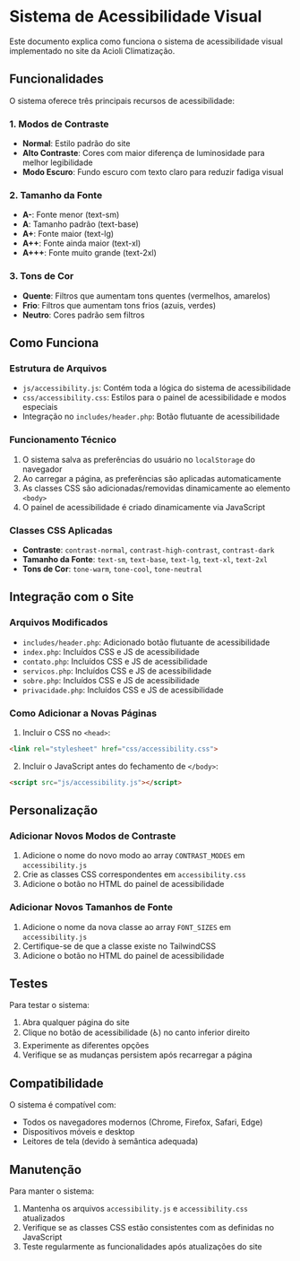 # Sistema de Acessibilidade Visual

Este documento explica como funciona o sistema de acessibilidade visual implementado no site da Acioli Climatização.

## Funcionalidades

O sistema oferece três principais recursos de acessibilidade:

### 1. Modos de Contraste
- **Normal**: Estilo padrão do site
- **Alto Contraste**: Cores com maior diferença de luminosidade para melhor legibilidade
- **Modo Escuro**: Fundo escuro com texto claro para reduzir fadiga visual

### 2. Tamanho da Fonte
- **A-**: Fonte menor (text-sm)
- **A**: Tamanho padrão (text-base)
- **A+**: Fonte maior (text-lg)
- **A++**: Fonte ainda maior (text-xl)
- **A+++**: Fonte muito grande (text-2xl)

### 3. Tons de Cor
- **Quente**: Filtros que aumentam tons quentes (vermelhos, amarelos)
- **Frio**: Filtros que aumentam tons frios (azuis, verdes)
- **Neutro**: Cores padrão sem filtros

## Como Funciona

### Estrutura de Arquivos
- `js/accessibility.js`: Contém toda a lógica do sistema de acessibilidade
- `css/accessibility.css`: Estilos para o painel de acessibilidade e modos especiais
- Integração no `includes/header.php`: Botão flutuante de acessibilidade

### Funcionamento Técnico
1. O sistema salva as preferências do usuário no `localStorage` do navegador
2. Ao carregar a página, as preferências são aplicadas automaticamente
3. As classes CSS são adicionadas/removidas dinamicamente ao elemento `<body>`
4. O painel de acessibilidade é criado dinamicamente via JavaScript

### Classes CSS Aplicadas
- **Contraste**: `contrast-normal`, `contrast-high-contrast`, `contrast-dark`
- **Tamanho da Fonte**: `text-sm`, `text-base`, `text-lg`, `text-xl`, `text-2xl`
- **Tons de Cor**: `tone-warm`, `tone-cool`, `tone-neutral`

## Integração com o Site

### Arquivos Modificados
- `includes/header.php`: Adicionado botão flutuante de acessibilidade
- `index.php`: Incluídos CSS e JS de acessibilidade
- `contato.php`: Incluídos CSS e JS de acessibilidade
- `servicos.php`: Incluídos CSS e JS de acessibilidade
- `sobre.php`: Incluídos CSS e JS de acessibilidade
- `privacidade.php`: Incluídos CSS e JS de acessibilidade

### Como Adicionar a Novas Páginas
1. Incluir o CSS no `<head>`:
```html
<link rel="stylesheet" href="css/accessibility.css">
```

2. Incluir o JavaScript antes do fechamento de `</body>`:
```html
<script src="js/accessibility.js"></script>
```

## Personalização

### Adicionar Novos Modos de Contraste
1. Adicione o nome do novo modo ao array `CONTRAST_MODES` em `accessibility.js`
2. Crie as classes CSS correspondentes em `accessibility.css`
3. Adicione o botão no HTML do painel de acessibilidade

### Adicionar Novos Tamanhos de Fonte
1. Adicione o nome da nova classe ao array `FONT_SIZES` em `accessibility.js`
2. Certifique-se de que a classe existe no TailwindCSS
3. Adicione o botão no HTML do painel de acessibilidade

## Testes

Para testar o sistema:
1. Abra qualquer página do site
2. Clique no botão de acessibilidade (♿) no canto inferior direito
3. Experimente as diferentes opções
4. Verifique se as mudanças persistem após recarregar a página

## Compatibilidade

O sistema é compatível com:
- Todos os navegadores modernos (Chrome, Firefox, Safari, Edge)
- Dispositivos móveis e desktop
- Leitores de tela (devido à semântica adequada)

## Manutenção

Para manter o sistema:
1. Mantenha os arquivos `accessibility.js` e `accessibility.css` atualizados
2. Verifique se as classes CSS estão consistentes com as definidas no JavaScript
3. Teste regularmente as funcionalidades após atualizações do site